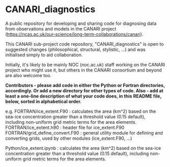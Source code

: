 # CANARI_diagnostics

A public repository for developing and sharing code for diagnosing data from observations and models in the CANARI project (https://ncas.ac.uk/our-science/long-term-collaborations/canari).

This CANARI sub-project code repository, "CANARI_diagnostics" is open to suggested changes (philosophical, structural, stylistic, ...) and was initialised simply to aid collaboration.

Initially, it's likely to be mainly NOC (noc.ac.uk) staff working on the CANARI project who might use it, but others in the CANARI consortium and beyond are also welcome too.

**Contributors - please add code in either the Python or Fortran directories, accordingly.  Or add a new directory for other types of code.  Also - add at least a one-line description of what your code does, in this README file, below, sorted in alphabetical order.**

e.g. 
FORTRAN/ice_extent.F90 : calculates the area (km^2) based on the sea-ice concentration greater than a threshold value (0.15 default), including non-uniform grid metric terms for the area elements.
FORTRAN/ice_extent.h90 : header file for ice_extent.F90
FORTRAN/grid_define_convert.F90 : general utility module for defining and converting grids, used by other modules (ice_extent.F90, ...)

Python/ice_extent.ipynb : calculates the area (km^2) based on the sea-ice concentration greater than a threshold value (0.15 default), including non-uniform grid metric terms for the area elements.


